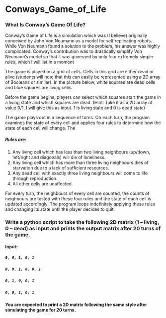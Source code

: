 # Conways_Game_of_Life
### What Is Conway’s Game Of Life?
Conway’s Game of Life is a simulation which was (I believe) originally conceived by John Von Neumann as a model for self replicating robots. While Von Neumann found a solution to the problem, his answer was highly complicated. Conway’s contribution was to drastically simplify Von Neumann’s model so that it was governed by only four extremely simple rules, which I will list in a moment

The game is played on a grid of cells. Cells in this grid are either dead or alive (students will note
that this can easily be represented using a 2D array of Booleans or similar). In the picture below,
white squares are dead cells and blue squares are living cells.

Before the game begins, players can select which squares
start the game in a living state and which squares are dead.
(Hint: Take it as a 2D array of value 0/1, I will give this as
input. 1 is living state and 0 is dead state)

The game plays out in a sequence of turns. On each turn, the
program examines the state of every cell and applies four
rules to determine how the state of each cell will change. The
##### Rules are:
1. Any living cell which has less than two living
neighbours (up/down, left/right and diagonals) will die
of loneliness.
2. Any living cell which has more than three living
neighbours dies of starvation due to a lack of
sufficient resources.
3. Any dead cell with exactly three living neighbours will come to life through reproduction.
4. All other cells are unaffected. 

For every turn, the neighbours of every cell are counted, the counts of neighbours are tested with
these four rules and the state of each cell is updated accordingly. The program loops indefinitely
applying these rules and changing its state until the player decides to quit.

### Write a python script to take the following 2D matrix (1 – living, 0 – dead) as input and prints the output matrix after 20 turns of the game.
#### Input:
##### `0, 0, 1, 0, 1`
##### `0, 0, 1, 0, 0, 1`
##### `0, 1, 0, 0, 1`
##### `0, 0, 1, 0, 1`
#### You are expected to print a 2D matrix following the same style after simulating the game for 20 turns.
